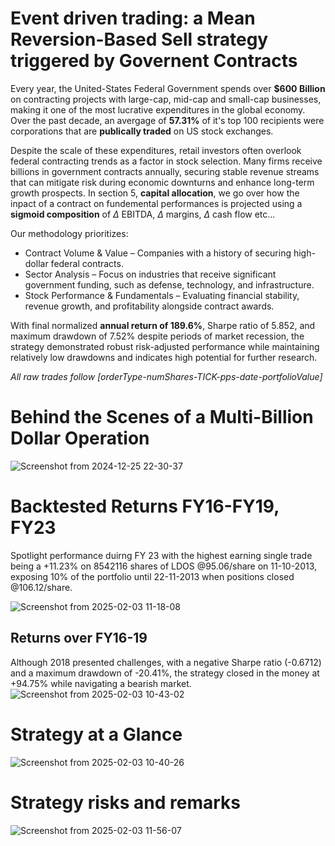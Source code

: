 # Event driven trading: a Mean Reversion-Based Sell strategy triggered by Governent Contracts
Every year, the United-States Federal Government spends over **$600 Billion** on contracting projects with large-cap, mid-cap and small-cap businesses, making it one of the most lucrative expenditures in the global economy. Over the past decade, an avergage of **57.31%** of it's top 100 recipients were corporations that are **publically traded** on US stock exchanges. 

Despite the scale of these expenditures, retail investors often overlook federal contracting trends as a factor in stock selection. Many firms receive billions in government contracts annually, securing stable revenue streams that can mitigate risk during economic downturns and enhance long-term growth prospects. In section 5, **capital allocation**, we go over how the inpact of a contract on fundemental performances is projected using a **sigmoid composition** of $\Delta$ EBITDA, $\Delta$ margins, $\Delta$ cash flow etc... 

Our methodology prioritizes:

- Contract Volume & Value – Companies with a history of securing high-dollar federal contracts.
- Sector Analysis – Focus on industries that receive significant government funding, such as defense, technology, and infrastructure.
- Stock Performance & Fundamentals – Evaluating financial stability, revenue growth, and profitability alongside contract awards.

With final normalized **annual return of 189.6%**, Sharpe ratio of 5.852, and maximum drawdown of 7.52% despite periods of market recession, the strategy demonstrated robust risk-adjusted performance while maintaining relatively low drawdowns and indicates high potential for further research.

*All raw trades follow [orderType-numShares-TICK-pps-date-portfolioValue]* 

# Behind the Scenes of a Multi-Billion Dollar Operation 
![Screenshot from 2024-12-25 22-30-37](https://github.com/user-attachments/assets/7d77d509-43d3-443f-8833-83c3691804a8)

# Backtested Returns FY16-FY19, FY23 
Spotlight performance duirng FY 23 with the highest earning single trade being a +11.23% on 8542116 shares of LDOS @95.06/share on 11-10-2013, exposing 10% of the portfolio until 22-11-2013 when positions closed @106.12/share.

![Screenshot from 2025-02-03 11-18-08](https://github.com/user-attachments/assets/6a41d91d-423b-4033-ba90-e4334e740e09)

## Returns over FY16-19
Although 2018 presented challenges, with a negative Sharpe ratio (-0.6712) and a maximum drawdown of -20.41%, the strategy closed in the money at +94.75% while navigating a bearish market.
![Screenshot from 2025-02-03 10-43-02](https://github.com/user-attachments/assets/a4008c6e-a9ba-4a24-8811-4dc4a8c45e9a)

# Strategy at a Glance 
![Screenshot from 2025-02-03 10-40-26](https://github.com/user-attachments/assets/6f6047b0-8981-4feb-8430-2a1892137ebb)

# Strategy risks and remarks
![Screenshot from 2025-02-03 11-56-07](https://github.com/user-attachments/assets/2b139f27-1fb8-4c04-93ed-287dd96e5dc4)



